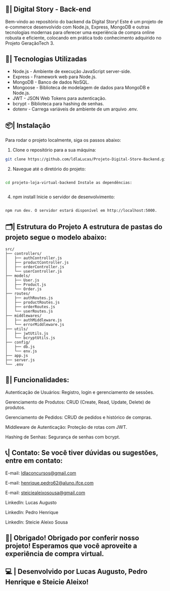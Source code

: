 ## 🛒| Digital Story - Back-end

Bem-vindo ao repositório do backend da Digital Story! Este é um projeto de e-commerce desenvolvido com Node.js, Express, MongoDB e outras tecnologias modernas para oferecer uma experiência de compra online robusta e eficiente, colocando em prática todo conhecimento adquirido no Projeto GeraçãoTech 3.

## 🚀| Tecnologias Utilizadas
- Node.js - Ambiente de execução JavaScript server-side.
- Express - Framework web para Node.js.
- MongoDB - Banco de dados NoSQL.
- Mongoose - Biblioteca de modelagem de dados para MongoDB e Node.js.
- JWT - JSON Web Tokens para autenticação.
- bcrypt - Biblioteca para hashing de senhas.
- dotenv - Carrega variáveis de ambiente de um arquivo .env.

## 📦| Instalação
Para rodar o projeto localmente, siga os passos abaixo:

1. Clone o repositório para a sua máquina:

  ```bash
git clone https://github.com/ldlaLucas/Projeto-Digital-Store-Backend.git

  ```

2. Navegue até o diretório do projeto:

  ```bash

cd projeto-loja-virtual-backend Instale as dependências:

  ```

  ```bash

  ```
4. npm install
Inicie o servidor de desenvolvimento:

  ```bash

npm run dev. O servidor estará disponível em http://localhost:5000.

```
## 🗂️| Estrutura do Projeto A estrutura de pastas do projeto segue o modelo abaixo:

```
src/
├── controllers/
│   ├── authController.js
│   ├── productController.js
│   ├── orderController.js
│   └── userController.js
├── models/
│   ├── User.js
│   ├── Product.js
│   └── Order.js
├── routes/
│   ├── authRoutes.js
│   ├── productRoutes.js
│   ├── orderRoutes.js
│   └── userRoutes.js
├── middlewares/
│   ├── authMiddleware.js
│   └── errorMiddleware.js
├── utils/
│   ├── jwtUtils.js
│   └── bcryptUtils.js
├── config/
│   ├── db.js
│   └── env.js
├── app.js
├── server.js
└── .env

```

## 🌟| Funcionalidades:

Autenticação de Usuários: Registro, login e gerenciamento de sessões.

Gerenciamento de Produtos: CRUD (Create, Read, Update, Delete) de produtos.

Gerenciamento de Pedidos: CRUD de pedidos e histórico de compras.

Middleware de Autenticação: Proteção de rotas com JWT.

Hashing de Senhas: Segurança de senhas com bcrypt.

## 📞| Contato: Se você tiver dúvidas ou sugestões, entre em contato:

E-mail: ldlaconcursos@gmail.com

E-mail: henrique.pedro62@aluno.ifce.com

E-mail: steiciealeixosousa@gmail.com

LinkedIn: Lucas Augusto

LinkedIn: Pedro Henrique

LinkedIn: Steicie Aleixo Sousa

## 🎉| Obrigado! Obrigado por conferir nosso projeto! Esperamos que você aproveite a experiência de compra virtual.

## 💻 | Desenvolvido por Lucas Augusto, Pedro Henrique e Steicie Aleixo!
